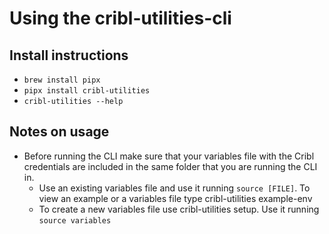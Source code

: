 # Using the cribl-utilities-cli
## Install instructions
- `brew install pipx`
- `pipx install cribl-utilities`
- `cribl-utilities --help`

## Notes on usage
- Before running the CLI make sure that your variables file with the Cribl credentials are included in the same folder that you are running the CLI in. 
  - Use an existing variables file and use it running `source [FILE]`. To view an example or a variables file type cribl-utilities example-env
  - To create a new variables file use cribl-utilities setup. Use it running `source variables`